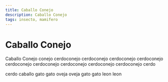 ```yaml
---
title: Caballo Conejo
description: Caballo Conejo
tags: insecto, mamifero
---
```


# Caballo Conejo

Caballo Conejo conejo cerdoconejo cerdoconejo cerdoconejo cerdoconejo cerdoconejo cerdoconejo cerdoconejo cerdoconejo cerdoconejo cerdo

cerdo caballo gato gato oveja oveja gato gato leon leon